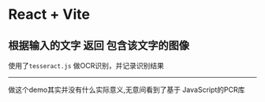 # React + Vite
## 根据输入的文字 返回 包含该文字的图像

使用了``tesseract.js`` 做OCR识别，并记录识别结果

---
做这个demo其实并没有什么实际意义,无意间看到了基于 JavaScript的PCR库